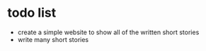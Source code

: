# todo list 

- create a simple website to show all of the written short stories
- write many short stories
